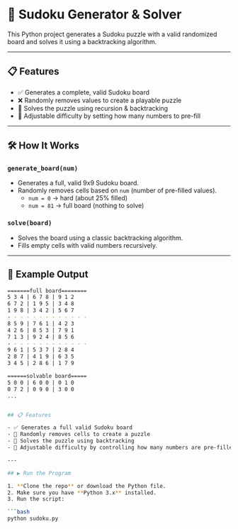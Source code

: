 # 🧩 Sudoku Generator & Solver

This Python project generates a Sudoku puzzle with a valid randomized board and solves it using a backtracking algorithm.

---

## 📋 Features

- ✅ Generates a complete, valid Sudoku board
- ❌ Randomly removes values to create a playable puzzle
- 🧠 Solves the puzzle using recursion & backtracking
- 🎯 Adjustable difficulty by setting how many numbers to pre-fill

---

## 🛠 How It Works

### `generate_board(num)`
- Generates a full, valid 9x9 Sudoku board.
- Randomly removes cells based on `num` (number of pre-filled values).
  - `num = 0` → hard (about 25% filled)
  - `num = 81` → full board (nothing to solve)

### `solve(board)`
- Solves the board using a classic backtracking algorithm.
- Fills empty cells with valid numbers recursively.

---

## 🧪 Example Output

```bash
=======full board========
5 3 4 | 6 7 8 | 9 1 2
6 7 2 | 1 9 5 | 3 4 8
1 9 8 | 3 4 2 | 5 6 7
- - - - - - - - - - - - -
8 5 9 | 7 6 1 | 4 2 3
4 2 6 | 8 5 3 | 7 9 1
7 1 3 | 9 2 4 | 8 5 6
- - - - - - - - - - - - -
9 6 1 | 5 3 7 | 2 8 4
2 8 7 | 4 1 9 | 6 3 5
3 4 5 | 2 8 6 | 1 7 9

======solvable board=====
5 0 0 | 6 0 0 | 0 1 0
0 7 2 | 0 9 0 | 3 0 0
...


## 📋 Features

- ✅ Generates a full valid Sudoku board
- 🔀 Randomly removes cells to create a puzzle
- 🧠 Solves the puzzle using backtracking
- 🎯 Adjustable difficulty by controlling how many numbers are pre-filled

---

## ▶️ Run the Program

1. **Clone the repo** or download the Python file.
2. Make sure you have **Python 3.x** installed.
3. Run the script:

```bash
python sudoku.py

